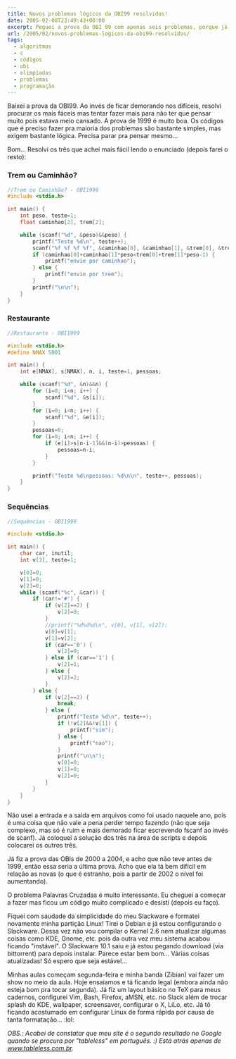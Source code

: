 ```yaml
---
title: Novos problemas lógicos da OBI99 resolvidos!
date: 2005-02-08T23:49:43+00:00
excerpt: Peguei a prova da OBI 99 com apenas seis problemas, porque já resolvi 2 há algum tempo sem perceber, com o objetivo de treinar um pouco para a OBI desse ano.
url: /2005/02/novos-problemas-logicos-da-obi99-resolvidos/
tags:
  - algoritmos
  - c
  - códigos
  - obi
  - olimpíadas
  - problemas
  - programação
---
```


Baixei a prova da OBI99. Ao invés de ficar demorando nos difíceis, resolvi procurar os mais fáceis mas tentar fazer mais para não ter que pensar muito pois estava meio cansado. A prova de 1999 é muito boa. Os códigos que é preciso fazer pra maioria dos problemas são bastante simples, mas exigem bastante lógica. Precisa parar pra pensar mesmo…

Bom… Resolvi os três que achei mais fácil lendo o enunciado (depois farei o resto):

### Trem ou Caminhão?

```c
//Trem ou Caminhão? - OBI1999
#include <stdio.h>

int main() {
	int peso, teste=1;
	float caminhao[2], trem[2];

	while (scanf("%d", &peso)&&peso) {
		printf("Teste %d\n", teste++);
		scanf("%f %f %f %f", &caminhao[0], &caminhao[1], &trem[0], &trem[1]);
		if (caminhao[0]+caminhao[1]*peso<trem[0]+trem[1]*peso-1) {
			printf("envie por caminhao");
		} else {
			printf("envie por trem");
		}
		printf("\n\n");
	}
}
```

### Restaurante

```c
//Restaurante - OBI1999

#include <stdio.h>
#define NMAX 5001

int main() {
	int e[NMAX], s[NMAX], n, i, teste=1, pessoas;

	while (scanf("%d", &n)&&n) {
		for (i=0; i<n; i++) {
			scanf("%d", &s[i]);
		}
		for (i=0; i<n; i++) {
			scanf("%d", &e[i]);
		}
		pessoas=0;
		for (i=0; i<n; i++) {
			if (e[i]>s[n-i-1]&&(n-i)>pessoas) {
				pessoas=n-i;
			}
		}

		printf("Teste %d\npessoas: %d\n\n", teste++, pessoas);
	}
}
```

### Sequências

```c
//Sequências - OBI1999

#include <stdio.h>

int main() {
	char car, inutil;
	int v[3], teste=1;

	v[0]=0;
	v[1]=0;
	v[2]=0;
	while (scanf("%c", &car)) {
		if (car!='#') {
			if (v[2]==2) {
				v[2]=0;
			}
			//printf("%d%d%d\n", v[0], v[1], v[2]);
			v[0]=v[1];
			v[1]=v[2];
			if (car=='0') {
				v[2]=0;
			} else if (car=='1') {
				v[2]=1;
			} else {
				v[2]=2;
			}
		} else {
			if (v[2]==2) {
				break;
			} else {
				printf("Teste %d\n", teste++);
				if (!v[2]&&!v[1]) {
					printf("sim");
				} else {
					printf("nao");
				}
				printf("\n\n");
				v[0]=0;
				v[1]=0;
				v[2]=0;
			}
		}
	}
}
```

Não usei a entrada e a saída em arquivos como foi usado naquele ano, pois é uma coisa que não vale a pena perder tempo fazendo (não que seja complexo, mas só é ruim e mais demorado ficar escrevendo fscanf ao invés de scanf). Já coloquei a solução dos três na área de scripts e depois colocarei os outros três.

Já fiz a prova das OBIs de 2000 a 2004, e acho que não teve antes de 1999, então essa seria a última prova. Acho que ela tá bem difícil em relação as novas (o que é estranho, pois a partir de 2002 o nível foi aumentando).

O problema Palavras Cruzadas é muito interessante. Eu cheguei a começar a fazer mas ficou um código muito complicado e desisti (depois eu faço).

Fiquei com saudade da simplicidade do meu Slackware e formatei novamente minha partição Linux! Tirei o Debian e já estou configurando o Slackware. Dessa vez não vou compilar o Kernel 2.6 nem atualizar algumas coisas como KDE, Gnome, etc. pois da outra vez meu sistema acabou ficando "instável". O Slackware 10.1 saiu e já estou pegando download (via bittorrent) para depois instalar. Parece estar bem bom... Várias coisas atualizadas! Só espero que seja estável...

Minhas aulas começam segunda-feira e minha banda (Zibian) vai fazer um show no meio da aula. Hoje ensaiamos e tá ficando legal (embora ainda não esteja bom pra tocar segunda). Já fiz um layout básico no TeX para meus cadernos, configurei Vim, Bash, Firefox, aMSN, etc. no Slack além de trocar splash do KDE, wallpaper, screensaver, configurar o X, LiLo, etc. Já tô ficando acostumado em configurar Linux de forma rápida por causa de tanta formatação... :lol:

_OBS.: Acabei de constatar que meu site é o segundo resultado no Google quando se procura por "tableless" em português. :) Está atrás apenas de www.tableless.com.br._
